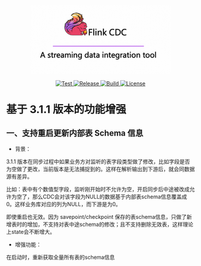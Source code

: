 <p align="center">
  <a href="https://nightlies.apache.org/flink/flink-cdc-docs-stable/"><img src="docs/static/fig/flinkcdc-logo.png" alt="Flink CDC" style="width: 375px;"></a>
</p>
<p align="center">
<a href="https://github.com/apache/flink-cdc/" target="_blank">
    <img src="https://img.shields.io/github/stars/apache/flink-cdc?style=social&label=Star&maxAge=2592000" alt="Test">
</a>
<a href="https://github.com/apache/flink-cdc/releases" target="_blank">
    <img src="https://img.shields.io/github/v/release/apache/flink-cdc?color=yellow" alt="Release">
</a>
<a href="https://github.com/apache/flink-cdc/actions/workflows/flink_cdc.yml" target="_blank">
    <img src="https://img.shields.io/github/actions/workflow/status/apache/flink-cdc/flink_cdc.yml?branch=master" alt="Build">
</a>
<a href="https://github.com/apache/flink-cdc/tree/master/LICENSE" target="_blank">
    <img src="https://img.shields.io/static/v1?label=license&message=Apache License 2.0&color=white" alt="License">
</a>
</p>


# 基于 3.1.1 版本的功能增强
## 一、支持重启更新内部表 Schema 信息
- 背景：

3.1.1 版本在同步过程中如果业务方对监听的表字段类型做了修改，比如字段是否为空做了更改，当前版本是无法捕捉到的。这样在解析输出到下游后，就会同数据源有差异。

比如：表中有个数值型字段，监听刚开始时不允许为空，开启同步后中途被改成允许为空了，那么CDC会对该字段为NULL的数据基于内部表schema信息覆盖成0。这样业务库对应的列为NULL，而下游是为0。

即使重启也无效。因为 savepoint/checkpoint 保存的表schema信息，只做了新增表时的增加，不支持对表中途schema的修改；且不支持删除无效表，这样理论上state会不断增大。

- 增强功能：

在启动时，重新获取全量所有表的schema信息

